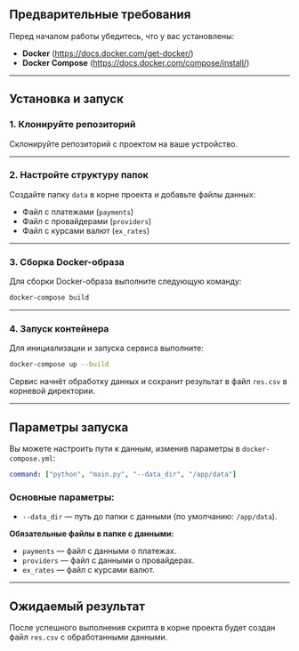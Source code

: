 ## Предварительные требования

Перед началом работы убедитесь, что у вас установлены:

- **Docker** (https://docs.docker.com/get-docker/)  
- **Docker Compose** (https://docs.docker.com/compose/install/)

---

## Установка и запуск

### 1. Клонируйте репозиторий

Склонируйте репозиторий с проектом на ваше устройство.

---

### 2. Настройте структуру папок

Создайте папку `data` в корне проекта и добавьте файлы данных:

- Файл с платежами (`payments`)
- Файл с провайдерами (`providers`)
- Файл с курсами валют (`ex_rates`)

---

### 3. Сборка Docker-образа

Для сборки Docker-образа выполните следующую команду:

```bash
docker-compose build
```

---

### 4. Запуск контейнера

Для инициализации и запуска сервиса выполните:

```bash
docker-compose up --build
```

Сервис начнёт обработку данных и сохранит результат в файл `res.csv` в корневой директории.

---

## Параметры запуска

Вы можете настроить пути к данным, изменив параметры в `docker-compose.yml`:

```yaml
command: ["python", "main.py", "--data_dir", "/app/data"]
```

### Основные параметры:

- `--data_dir` — путь до папки с данными (по умолчанию: `/app/data`).

**Обязательные файлы в папке с данными:**

- `payments` — файл с данными о платежах.
- `providers` — файл с данными о провайдерах.
- `ex_rates` — файл с курсами валют.

---

## Ожидаемый результат

После успешного выполнения скрипта в корне проекта будет создан файл `res.csv` с обработанными данными.
